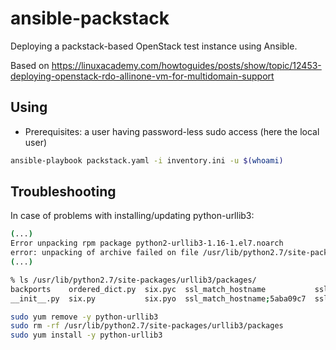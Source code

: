 # ansible-packstack

Deploying a packstack-based OpenStack test instance using Ansible.

Based on https://linuxacademy.com/howtoguides/posts/show/topic/12453-deploying-openstack-rdo-allinone-vm-for-multidomain-support

## Using

 * Prerequisites: a user having password-less sudo access (here the local user)

```sh
ansible-playbook packstack.yaml -i inventory.ini -u $(whoami)
```

## Troubleshooting

In case of problems with installing/updating python-urllib3:

```sh
(...)
Error unpacking rpm package python2-urllib3-1.16-1.el7.noarch
error: unpacking of archive failed on file /usr/lib/python2.7/site-packages/urllib3/packages/ssl_match_hostname: cpio: rename
(...)

% ls /usr/lib/python2.7/site-packages/urllib3/packages/
backports    ordered_dict.py  six.pyc  ssl_match_hostname           ssl_match_hostname;5aba127b  ssl_match_hostname;5aba12e7
__init__.py  six.py           six.pyo  ssl_match_hostname;5aba09c7  ssl_match_hostname;5aba12a0
```

```sh
sudo yum remove -y python-urllib3
sudo rm -rf /usr/lib/python2.7/site-packages/urllib3/packages
sudo yum install -y python-urllib3
```
